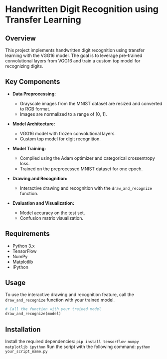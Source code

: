 # Handwritten Digit Recognition using Transfer Learning

## Overview

This project implements handwritten digit recognition using transfer learning with the VGG16 model. The goal is to leverage pre-trained convolutional layers from VGG16 and train a custom top model for recognizing digits.

## Key Components

- **Data Preprocessing:**
  - Grayscale images from the MNIST dataset are resized and converted to RGB format.
  - Images are normalized to a range of [0, 1].

- **Model Architecture:**
  - VGG16 model with frozen convolutional layers.
  - Custom top model for digit recognition.

- **Model Training:**
  - Compiled using the Adam optimizer and categorical crossentropy loss.
  - Trained on the preprocessed MNIST dataset for one epoch.

- **Drawing and Recognition:**
  - Interactive drawing and recognition with the `draw_and_recognize` function.

- **Evaluation and Visualization:**
  - Model accuracy on the test set.
  - Confusion matrix visualization.
## Requirements
  - Python 3.x
  - TensorFlow
  - NumPy
  - Matplotlib
  - IPython

## Usage

To use the interactive drawing and recognition feature, call the `draw_and_recognize` function with your trained model.

```python
# Call the function with your trained model
draw_and_recognize(model)
```
## Installation
  Install the required dependencies:
  ```pip install tensorflow numpy matplotlib ipython```
  Run the script with the following command:
  ``python your_script_name.py``

